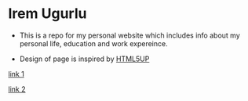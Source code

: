 # Irem Ugurlu

- This is a repo for my personal website which includes info about my personal life, education and work expereince.

- Design of page is inspired by [HTML5UP](https://html5up.net/hyperspace)

[link 1](pictures/index.html)

[link 2](work.html)
